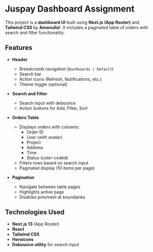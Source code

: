# Juspay Dashboard Assignment

This project is a **dashboard UI** built using **Next.js (App Router)** and **Tailwind CSS** by **Amanulla!**. It includes a paginated table of orders with search and filter functionality.

## Features

- **Header**
  - Breadcrumb navigation (`Dashboards / Default`)
  - Search bar
  - Action icons (Refresh, Notifications, etc.)
  - Theme toggle (optional)

- **Search and Filter**
  - Search input with debounce
  - Action buttons for Add, Filter, Sort

- **Orders Table**
  - Displays orders with columns:
    - Order ID
    - User (with avatar)
    - Project
    - Address
    - Time
    - Status (color-coded)
  - Filters rows based on search input
  - Paginated display (10 items per page)

- **Pagination**
  - Navigate between table pages
  - Highlights active page
  - Disables prev/next at boundaries

## Technologies Used

- **Next.js 13** (App Router)
- **React**
- **Tailwind CSS**
- **Heroicons**
- **Debounce utility** for search input

